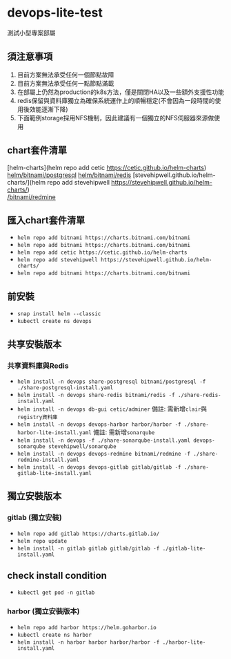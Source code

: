 # devops-lite-test
測試小型專案部屬

## 須注意事項
1. 目前方案無法承受任何一個節點故障
2. 目前方案無法承受任何一點節點滿載
3. 在部屬上仍然為production的k8s方法，僅是關閉HA以及一些額外支援性功能
4. redis保留與資料庫獨立為確保系統運作上的順暢穩定(不會因為一段時間的使用後效能逐漸下降)
5. 下面範例storage採用NFS機制，因此建議有一個獨立的NFS伺服器來源做使用

## chart套件清單
[helm-charts](helm repo add cetic https://cetic.github.io/helm-charts)
[helm/bitnami/postgresql](https://artifacthub.io/packages/helm/bitnami/postgresql)
[helm/bitnami/redis](https://artifacthub.io/packages/helm/bitnami/redis)
[stevehipwell.github.io/helm-charts/](helm repo add stevehipwell https://stevehipwell.github.io/helm-charts/)  
[/bitnami/redmine](https://artifacthub.io/packages/helm/bitnami/redmine)

## 匯入chart套件清單
* `helm repo add bitnami https://charts.bitnami.com/bitnami`
* `helm repo add bitnami https://charts.bitnami.com/bitnami`
* `helm repo add cetic https://cetic.github.io/helm-charts`
* `helm repo add stevehipwell https://stevehipwell.github.io/helm-charts/`
* `helm repo add bitnami https://charts.bitnami.com/bitnami`

## 前安裝
* `snap install helm --classic`
* `kubectl create ns devops`

## 共享安裝版本

### 共享資料庫與Redis
* `helm install -n devops share-postgresql bitnami/postgresql -f ./share-postgresql-install.yaml`
* `helm install -n devops share-redis bitnami/redis -f ./share-redis-install.yaml`
* `helm install -n devops db-gui cetic/adminer`
備註: 需新增`clair`與`registry資料庫`
* `helm install -n devops devops-harbor harbor/harbor -f ./share-harbor-lite-install.yaml`
備註: 需新增`sonarqube`
* `helm install -n devops -f ./share-sonarqube-install.yaml devops-sonarqube stevehipwell/sonarqube`
* `helm install -n devops devops-redmine bitnami/redmine -f ./share-redmine-install.yaml`
* `helm install -n devops devops-gitlab gitlab/gitlab -f ./share-gitlab-lite-install.yaml`

## 獨立安裝版本

### gitlab (獨立安裝)
* `helm repo add gitlab https://charts.gitlab.io/`
* `helm repo update`
* `helm install -n gitlab gitlab gitlab/gitlab -f ./gitlab-lite-install.yaml`

## check install condition
* `kubectl get pod -n gitlab`

### harbor (獨立安裝版本)
* `helm repo add harbor https://helm.goharbor.io`
* `kubectl create ns harbor`
* `helm install -n harbor harbor harbor/harbor -f ./harbor-lite-install.yaml`
